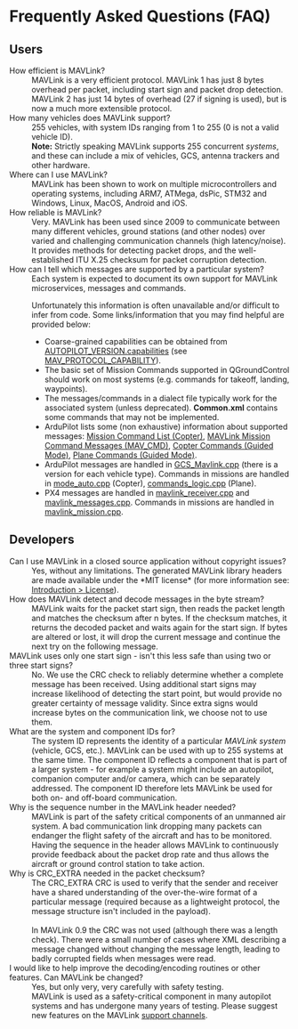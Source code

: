 # Frequently Asked Questions (FAQ)

## Users

<dl>
  <dt>How efficient is MAVLink?</dt>
  <dd>MAVLink is a very efficient protocol. MAVLink 1 has just 8 bytes overhead per packet, including start sign and packet drop detection. MAVLink 2 has just 14 bytes of overhead (27 if signing is used), but is now a much more extensible protocol.</dd>

  <dt>How many vehicles does MAVLink support?</dt>
  <dd>255 vehicles, with system IDs ranging from 1 to 255 (0 is not a valid vehicle ID).
    <br><b>Note:</b> Strictly speaking MAVLink supports 255 concurrent <em>systems</em>, and these can include a mix of vehicles, GCS, antenna trackers and other hardware.</dd>

  <dt>Where can I use MAVLink?</dt>
  <dd>MAVLink has been shown to work on multiple microcontrollers and operating systems, including ARM7, ATMega, dsPic, STM32 and Windows, Linux, MacOS, Android and iOS.</dd>

  <dt>How reliable is MAVLink?</dt>
  <dd>Very. MAVLink has been used since 2009 to communicate between many different vehicles, ground stations (and other nodes) over varied and challenging communication channels (high latency/noise). It provides methods for detecting packet drops, and the well-established ITU X.25 checksum for packet corruption detection.</dd>

  <dt>How can I tell which messages are supported by a particular system?</dt>
  <dd>
  Each system is expected to document its own support for MAVLink microservices, messages and commands.
  
  Unfortunately this information is often unavailable and/or difficult to infer from code. 
  Some links/information that you may find helpful are provided below:

  <ul>
  <li>Coarse-grained capabilities can be obtained from <a href="../messages/common.md#AUTOPILOT_VERSION">AUTOPILOT_VERSION.capabilities</a> (see <a href="../messages/common.md#MAV_PROTOCOL_CAPABILITY">MAV_PROTOCOL_CAPABILITY</a>).</li>
  <li>The basic set of Mission Commands supported in <emphasis>QGroundControl</emphasis> should work on most systems (e.g. commands for takeoff, landing, waypoints).</li>
  <li>The messages/commands in a dialect file typically work for the associated system (unless deprecated). <strong>Common.xml</strong> contains some commands that may not be implemented.</li>
  <li>ArduPilot lists some (non exhaustive) information about supported messages: <a href="http://ardupilot.org/copter/docs/mission-command-list.html ">Mission Command List (Copter)</a>, <a href="http://ardupilot.org/copter/docs/common-mavlink-mission-command-messages-mav_cmd.html">MAVLink Mission Command Messages (MAV_CMD)</a>, <a href="http://ardupilot.org/dev/docs/copter-commands-in-guided-mode.html">Copter Commands (Guided Mode)</a>, <a href="http://ardupilot.org/dev/docs/plane-commands-in-guided-mode.html">Plane Commands (Guided Mode)</a>.</li>
  <li>ArduPilot messages are handled in <a href="https://github.com/ArduPilot/ardupilot/blob/master/ArduCopter/GCS_Mavlink.cpp">GCS_Mavlink.cpp</a> (there is a version for each vehicle type). Commands in missions are handled in <a href="https://github.com/ArduPilot/ardupilot/blob/master/ArduCopter/mode_auto.cpp">mode_auto.cpp</a> (Copter), <a href="https://github.com/ArduPilot/ardupilot/blob/master/ArduPlane/commands_logic.cpp">commands_logic.cpp</a> (Plane).</li>
  <li>PX4 messages are handled in <a href="https://github.com/PX4/Firmware/blob/master/src/modules/mavlink/mavlink_receiver.cpp">mavlink_receiver.cpp</a> and <a href="https://github.com/PX4/Firmware/blob/master/src/modules/mavlink/mavlink_messages.cpp">mavlink_messages.cpp</a>. Commands in missions are handled in <a href="https://github.com/PX4/Firmware/blob/master/src/modules/mavlink/mavlink_mission.cpp">mavlink_mission.cpp</a>.</li>
  </ul>
  </dd>
  
</dl>


## Developers

<dl>
  <dt>Can I use MAVLink in a closed source application without copyright issues?</dt>
  <dd>Yes, without any limitations. The generated MAVLink library headers are made available under the *MIT license* (for more information see: <a href="../README.md#license">Introduction > License</a>).
  </dd>

  <dt>How does MAVLink detect and decode messages in the byte stream?</dt>
  <dd>MAVLink waits for the packet start sign, then reads the packet length and matches the checksum after n bytes. If the checksum matches, it returns the decoded packet and waits again for the start sign. If bytes are altered or lost, it will drop the current message and continue the next try on the following message.</dd>

  <dt>MAVLink uses only one start sign - isn't this less safe than using two or three start signs?</dt>
  <dd>No. We use the CRC check to reliably determine whether a complete message has been received. Using additional start signs may increase likelihood of detecting the start point, but would provide no greater certainty of message validity. Since extra signs would increase bytes on the communication link, we choose not to use them.</dd>

  <dt>What are the system and component IDs for?</dt>
  <dd>The system ID represents the identity of a particular <em>MAVLink system</em> (vehicle, GCS, etc.). MAVLink can be used with up to 255 systems at the same time. The component ID reflects a component that is part of a larger system - for example a system might include an autopilot, companion computer and/or camera, which can be separately addressed. The component ID therefore lets MAVLink be used for both on- and off-board communication.</dd>

  <dt>Why is the sequence number in the MAVLink header needed?</dt>
  <dd>MAVLink is part of the safety critical components of an unmanned air system. A bad communication link dropping many packets can endanger the flight safety of the aircraft and has to be monitored. Having the sequence in the header allows MAVLink to continuously provide feedback about the packet drop rate and thus allows the aircraft or ground control station to take action.</dd>
  
  <dt>Why is CRC_EXTRA needed in the packet checksum?</dt>
  <dd>The CRC_EXTRA CRC is used to verify that the sender and receiver have a shared understanding of the over-the-wire format of a particular message 
  (required because as a lightweight protocol, the message structure isn't included in the payload).
  <br><br>
  In MAVLink 0.9 the CRC was not used (although there was a length check). 
  There were a small number of cases where XML describing a message changed without changing the message length, 
  leading to badly corrupted fields when messages were read.</dd>

  <dt>I would like to help improve the decoding/encoding routines or other features. Can MAVLink be changed?</dt>
  <dd>Yes, but only very, very carefully with safety testing. 
  <br>MAVLink is used as a safety-critical component in many autopilot systems and has undergone many years of testing. Please suggest new features on the MAVLink <a href="../README.md#support">support channels</a>.</dd>
</dl>
